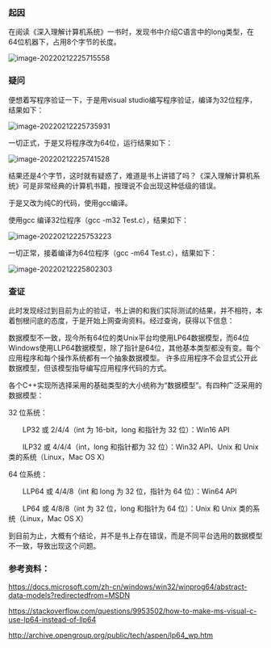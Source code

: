 ### 起因

在阅读《深入理解计算机系统》一书时，发现书中介绍C语言中的long类型，在64位机器下，占用8个字节的长度。

![image-20220212225715558](C:\Users\ASUS\AppData\Roaming\Typora\typora-user-images\image-20220212225715558.png)

 

### 疑问

便想着写程序验证一下，于是用visual studio编写程序验证，编译为32位程序，结果如下：

![image-20220212225735931](C:\Users\ASUS\AppData\Roaming\Typora\typora-user-images\image-20220212225735931.png)

一切正式，于是又将程序改为64位，运行结果如下：

 ![image-20220212225741528](C:\Users\ASUS\AppData\Roaming\Typora\typora-user-images\image-20220212225741528.png)

结果还是4个字节，这时就有疑惑了，难道是书上讲错了吗？《深入理解计算机系统》可是非常经典的计算机书籍，按理说不会出现这种低级的错误。

于是又改为纯C的代码，使用gcc编译。

使用gcc 编译32位程序（gcc -m32 Test.c），结果如下：

![image-20220212225753223](C:\Users\ASUS\AppData\Roaming\Typora\typora-user-images\image-20220212225753223.png)

一切正常，接着编译为64位程序（gcc -m64 Test.c），结果如下：

![image-20220212225802303](C:\Users\ASUS\AppData\Roaming\Typora\typora-user-images\image-20220212225802303.png)

### 查证

此时发现经过到目前为止的验证，书上讲的和我们实际测试的结果，并不相符，本着刨根问底的态度，于是开始上网查询资料。经过查询，获得以下信息：

数据模型不一致，现今所有64位的类Unix平台均使用LP64数据模型，而64位Windows使用LLP64数据模型，除了指针是64位，其他基本类型都没有变。每个应用程序和每个操作系统都有一个抽象数据模型。 许多应用程序不会显式公开此数据模型，但该模型指导编写应用程序代码的方式。

﻿各个C++实现所选择采用的基础类型的大小统称为“数据模型”。有四种广泛采用的数据模型：

32 位系统：

　　LP32 或 2/4/4（int 为 16-bit，long 和指针为 32 位）：Win16 API

　　ILP32 或 4/4/4（int，long 和指针都为 32 位）：Win32 API、Unix 和 Unix 类的系统（Linux，Mac OS X）

64 位系统：

　　LLP64 或 4/4/8（int 和 long 为 32 位，指针为 64 位）：Win64 API

　　LP64 或 4/8/8（int 为 32 位，long 和指针为 64 位）：Unix 和 Unix 类的系统（Linux，Mac OS X）

到目前为止，大概有个结论，并不是书上存在错误，而是不同平台选用的数据模型不一致，导致出现这个问题。 

### 参考资料：

﻿https://docs.microsoft.com/zh-cn/windows/win32/winprog64/abstract-data-models?redirectedfrom=MSDN﻿

﻿https://stackoverflow.com/questions/9953502/how-to-make-ms-visual-c-use-lp64-instead-of-llp64﻿

﻿http://archive.opengroup.org/public/tech/aspen/lp64_wp.htm